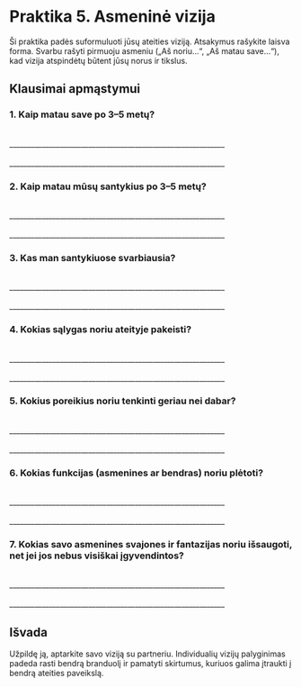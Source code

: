 # Praktika 5. Asmeninė vizija

Ši praktika padės suformuluoti jūsų ateities viziją. Atsakymus rašykite laisva forma. Svarbu rašyti pirmuoju asmeniu („Aš noriu…“, „Aš matau save…“), kad vizija atspindėtų būtent jūsų norus ir tikslus.

## Klausimai apmąstymui

### 1. Kaip matau save po 3–5 metų?

<br/>
____________________________________________________________
<br/><br/>
____________________________________________________________

### 2. Kaip matau mūsų santykius po 3–5 metų?

<br/>
____________________________________________________________
<br/><br/>
____________________________________________________________

### 3. Kas man santykiuose svarbiausia?

<br/>
____________________________________________________________
<br/><br/>
____________________________________________________________

### 4. Kokias sąlygas noriu ateityje pakeisti?

<br/>
____________________________________________________________
<br/><br/>
____________________________________________________________

### 5. Kokius poreikius noriu tenkinti geriau nei dabar?

<br/>
____________________________________________________________
<br/><br/>
____________________________________________________________

### 6. Kokias funkcijas (asmenines ar bendras) noriu plėtoti?

<br/>
____________________________________________________________
<br/><br/>
____________________________________________________________

### 7. Kokias savo asmenines svajones ir fantazijas noriu išsaugoti, net jei jos nebus visiškai įgyvendintos?

<br/>
____________________________________________________________
<br/><br/>
____________________________________________________________

## Išvada

Užpildę ją, aptarkite savo viziją su partneriu. Individualių vizijų palyginimas padeda rasti bendrą branduolį ir pamatyti skirtumus, kuriuos galima įtraukti į bendrą ateities paveikslą.

<div style="page-break-after: always;"></div>